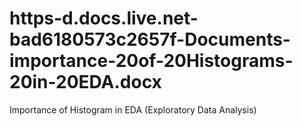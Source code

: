 # https-d.docs.live.net-bad6180573c2657f-Documents-importance-20of-20Histograms-20in-20EDA.docx
Importance of Histogram in EDA (Exploratory Data Analysis)

